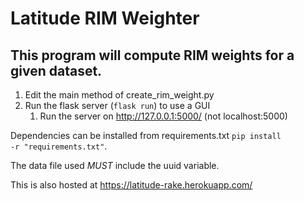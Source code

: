 # Latitude RIM Weighter

## This program will compute RIM weights for a given dataset.

1. Edit the main method of create_rim_weight.py
2. Run the flask server (<code>flask run</code>) to use a GUI
    1. Run the server on http://127.0.0.1:5000/ (not localhost:5000)

Dependencies can be installed from requirements.txt <code>pip install -r "requirements.txt"</code>.

The data file used <i>MUST</i> include the uuid variable.

This is also hosted at https://latitude-rake.herokuapp.com/ 